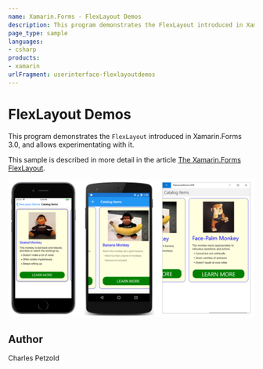 ```yaml
---
name: Xamarin.Forms - FlexLayout Demos
description: This program demonstrates the FlexLayout introduced in Xamarin.Forms 3.0, and allows experimentating with it. This sample is described in more...
page_type: sample
languages:
- csharp
products:
- xamarin
urlFragment: userinterface-flexlayoutdemos
---
```

# FlexLayout Demos

This program demonstrates the `FlexLayout` introduced in Xamarin.Forms 3.0, and allows experimentating with it.

This sample is described in more detail in the article [The Xamarin.Forms FlexLayout](https://docs.microsoft.com/xamarin/xamarin-forms/user-interface/layouts/flex-layout).

![FlexLayout Demos application screenshot](Screenshots/CatalogItems-Large.png "FlexLayout Demos application screenshot")

## Author

Charles Petzold
